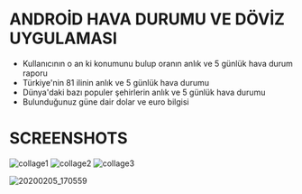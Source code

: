 # ANDROİD HAVA DURUMU VE DÖVİZ UYGULAMASI
 
<ul>
  <li>Kullanıcının o an ki konumunu bulup oranın anlık ve 5 günlük hava durum raporu </li>
  <li>Türkiye'nin 81 ilinin anlık ve 5 günlük hava durumu</li>
	<li>Dünya'daki bazı populer şehirlerin anlık ve 5 günlük hava durumu</li>
  <li>Bulunduğunuz güne dair dolar ve euro bilgisi</li>
</ul>

<h1>SCREENSHOTS</h1>

![collage1](https://user-images.githubusercontent.com/45825918/73846515-b546bd00-4835-11ea-8106-16a6323c4599.png)
![collage2](https://user-images.githubusercontent.com/45825918/73846889-546bb480-4836-11ea-81b1-6cfe9030d9d7.png)
![collage3](https://user-images.githubusercontent.com/45825918/73846969-782efa80-4836-11ea-889e-59cf702b210c.png)

![20200205_170559](https://user-images.githubusercontent.com/45825918/73849842-a9f69000-483b-11ea-8d7c-1071aff27bd4.gif)


